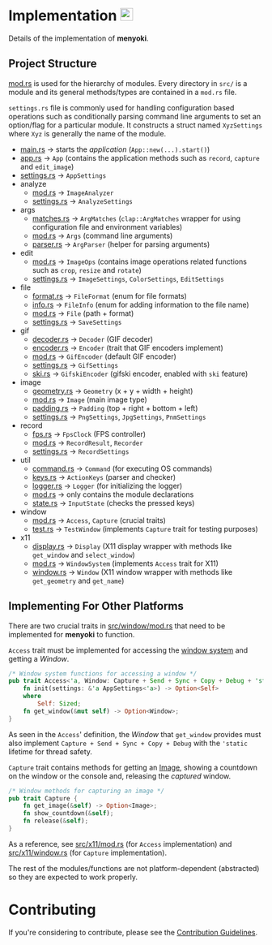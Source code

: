 # Implementation <a href="https://github.com/orhun/menyoki"><img src="https://user-images.githubusercontent.com/24392180/99184076-96c10b00-2751-11eb-99ea-ad962144df76.png" width="25"></a>

Details of the implementation of **menyoki**.

## Project Structure

[mod.rs](https://doc.rust-lang.org/rust-by-example/mod/split.html) is used for the hierarchy of modules. Every directory in `src/` is a module and its general methods/types are contained in a `mod.rs` file.

`settings.rs` file is commonly used for handling configuration based operations such as conditionally parsing command line arguments to set an option/flag for a particular module. It constructs a struct named `XyzSettings` where `Xyz` is generally the name of the module.

* [main.rs](https://github.com/orhun/menyoki/blob/master/src/main.rs) -> starts the _application_ (`App::new(...).start()`)
* [app.rs](https://github.com/orhun/menyoki/blob/master/src/app.rs) -> `App` (contains the application methods such as `record`, `capture` and `edit_image`)
* [settings.rs](https://github.com/orhun/menyoki/blob/master/src/settings.rs) -> `AppSettings`
* analyze
  * [mod.rs](https://github.com/orhun/menyoki/blob/master/src/analyze/mod.rs) -> `ImageAnalyzer`
  * [settings.rs](https://github.com/orhun/menyoki/blob/master/src/analyze/settings.rs) -> `AnalyzeSettings`
* args
  * [matches.rs](https://github.com/orhun/menyoki/blob/master/src/args/matches.rs) -> `ArgMatches` (`clap::ArgMatches` wrapper for using configuration file and environment variables)
  * [mod.rs](https://github.com/orhun/menyoki/blob/master/src/args/mod.rs) -> `Args` (command line arguments)
  * [parser.rs](https://github.com/orhun/menyoki/blob/master/src/args/parser.rs) -> `ArgParser` (helper for parsing arguments)
* edit
  * [mod.rs](https://github.com/orhun/menyoki/blob/master/src/edit/mod.rs) -> `ImageOps` (contains image operations related functions such as `crop`, `resize` and `rotate`)
  * [settings.rs](https://github.com/orhun/menyoki/blob/master/src/edit/settings.rs) -> `ImageSettings`, `ColorSettings`, `EditSettings`
* file
  * [format.rs](https://github.com/orhun/menyoki/blob/master/src/file/format.rs) -> `FileFormat` (enum for file formats)
  * [info.rs](https://github.com/orhun/menyoki/blob/master/src/file/info.rs) -> `FileInfo` (enum for adding information to the file name)
  * [mod.rs](https://github.com/orhun/menyoki/blob/master/src/file/mod.rs) -> `File` (path + format)
  * [settings.rs](https://github.com/orhun/menyoki/blob/master/src/file/settings.rs) -> `SaveSettings`
* gif
  * [decoder.rs](https://github.com/orhun/menyoki/blob/master/src/gif/decoder.rs) -> `Decoder` (GIF decoder)
  * [encoder.rs](https://github.com/orhun/menyoki/blob/master/src/gif/encoder.rs) -> `Encoder` (trait that GIF encoders implement)
  * [mod.rs](https://github.com/orhun/menyoki/blob/master/src/gif/mod.rs) -> `GifEncoder` (default GIF encoder)
  * [settings.rs](https://github.com/orhun/menyoki/blob/master/src/gif/settings.rs) -> `GifSettings`
  * [ski.rs](https://github.com/orhun/menyoki/blob/master/src/gif/ski.rs) -> `GifskiEncoder` (gifski encoder, enabled with `ski` feature)
* image
  * [geometry.rs](https://github.com/orhun/menyoki/blob/master/src/image/geometry.rs) -> `Geometry` (x + y + width + height)
  * [mod.rs](https://github.com/orhun/menyoki/blob/master/src/image/mod.rs) -> `Image` (main image type)
  * [padding.rs](https://github.com/orhun/menyoki/blob/master/src/image/padding.rs) -> `Padding` (top + right + bottom + left)
  * [settings.rs](https://github.com/orhun/menyoki/blob/master/src/image/settings.rs) -> `PngSettings`, `JpgSettings`, `PnmSettings`
* record
  * [fps.rs](https://github.com/orhun/menyoki/blob/master/src/record/fps.rs) -> `FpsClock` (FPS controller)
  * [mod.rs](https://github.com/orhun/menyoki/blob/master/src/record/mod.rs) -> `RecordResult`, `Recorder`
  * [settings.rs](https://github.com/orhun/menyoki/blob/master/src/record/settings.rs) -> `RecordSettings`
* util
  * [command.rs](https://github.com/orhun/menyoki/blob/master/src/util/command.rs) -> `Command` (for executing OS commands)
  * [keys.rs](https://github.com/orhun/menyoki/blob/master/src/util/keys.rs) -> `ActionKeys` (parser and checker)
  * [logger.rs](https://github.com/orhun/menyoki/blob/master/src/util/logger.rs) -> `Logger` (for initializing the logger)
  * [mod.rs](https://github.com/orhun/menyoki/blob/master/src/util/mod.rs) -> only contains the module declarations
  * [state.rs](https://github.com/orhun/menyoki/blob/master/src/util/state.rs) -> `InputState` (checks the pressed keys)
* window
  * [mod.rs](https://github.com/orhun/menyoki/blob/master/src/window/mod.rs) -> `Access`, `Capture` (crucial traits)
  * [test.rs](https://github.com/orhun/menyoki/blob/master/src/window/test.rs) -> `TestWindow` (implements `Capture` trait for testing purposes)
* x11
    * [display.rs](https://github.com/orhun/menyoki/blob/master/src/x11/display.rs) -> `Display` (X11 display wrapper with methods like `get_window` and `select_window`)
    * [mod.rs](https://github.com/orhun/menyoki/blob/master/src/x11/mod.rs) -> `WindowSystem` (implements `Access` trait for X11)
    * [window.rs](https://github.com/orhun/menyoki/blob/master/src/x11/window.rs) -> `Window` (X11 window wrapper with methods like `get_geometry` and `get_name`)

## Implementing For Other Platforms

There are two crucial traits in [src/window/mod.rs](https://github.com/orhun/menyoki/blob/master/src/window/mod.rs) that need to be implemented for **menyoki** to function.

`Access` trait must be implemented for accessing the [window system](https://en.wikipedia.org/wiki/Windowing_system) and getting a _Window_.

```rust
/* Window system functions for accessing a window */
pub trait Access<'a, Window: Capture + Send + Sync + Copy + Debug + 'static> {
	fn init(settings: &'a AppSettings<'a>) -> Option<Self>
	where
		Self: Sized;
	fn get_window(&mut self) -> Option<Window>;
}
```

As seen in the `Access`' definition, the _Window_ that `get_window` provides must also implement `Capture + Send + Sync + Copy + Debug` with the `'static` lifetime for thread safety.

`Capture` trait contains methods for getting an [Image](https://github.com/orhun/menyoki/blob/master/src/image/mod.rs), showing a countdown on the window or the console and, releasing the _captured_ window.

```rust
/* Window methods for capturing an image */
pub trait Capture {
	fn get_image(&self) -> Option<Image>;
	fn show_countdown(&self);
	fn release(&self);
}
```

As a reference, see [src/x11/mod.rs](https://github.com/orhun/menyoki/blob/master/src/x11/mod.rs) (for `Access` implementation) and [src/x11/window.rs](https://github.com/orhun/menyoki/blob/master/src/x11/window.rs) (for `Capture` implementation).

The rest of the modules/functions are not platform-dependent (abstracted) so they are expected to work properly.

# Contributing

If you're considering to contribute, please see the [Contribution Guidelines](https://github.com/orhun/menyoki/blob/master/CONTRIBUTING.md).
